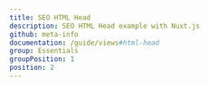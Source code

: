 ```yaml
---
title: SEO HTML Head
description: SEO HTML Head example with Nuxt.js
github: meta-info
documentation: /guide/views#html-head
group: Essentials
groupPosition: 1
position: 2
---
```

